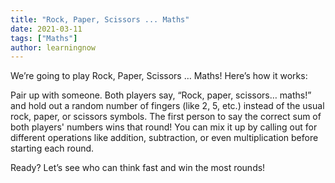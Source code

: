 ```yaml
---
title: "Rock, Paper, Scissors ... Maths"
date: 2021-03-11
tags: ["Maths"]
author: learningnow
---
```


We’re going to play Rock, Paper, Scissors … Maths! Here’s how it works:

Pair up with someone.
Both players say, “Rock, paper, scissors… maths!” and hold out a random number of fingers (like 2, 5, etc.) instead of the usual rock, paper, or scissors symbols.
The first person to say the correct sum of both players' numbers wins that round!
You can mix it up by calling out for different operations like addition, subtraction, or even multiplication before starting each round.

Ready? Let’s see who can think fast and win the most rounds!
